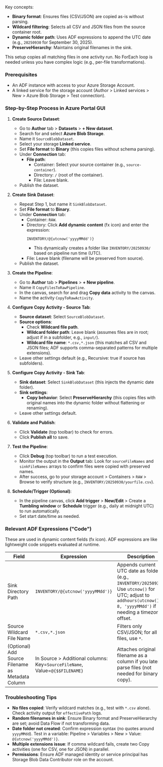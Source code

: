 Key concepts:
- **Binary format**: Ensures files (CSV/JSON) are copied as-is without parsing.
- **Wildcard filtering**: Selects all CSV and JSON files from the source container root.
- **Dynamic folder path**: Uses ADF expressions to append the UTC date (e.g., `20250930` for September 30, 2025).
- **PreserveHierarchy**: Maintains original filenames in the sink.

This setup copies all matching files in one activity run. No ForEach loop is needed unless you have complex logic (e.g., per-file transformations).

### Prerequisites
- An ADF instance with access to your Azure Storage Account.
- A linked service for the storage account (Author > Linked services > New > Azure Blob Storage > Test connection).

### Step-by-Step Process in Azure Portal GUI

1. **Create Source Dataset**:
   - Go to **Author** tab > **Datasets** > **+ New dataset**.
   - Search for and select **Azure Blob Storage**.
   - Name it `SourceBlobDataset`.
   - Select your storage **Linked service**.
   - Set **File format** to **Binary** (this copies files without schema parsing).
   - Under **Connection** tab:
     - **File path**: 
       - Container: Select your source container (e.g., `source-container`).
       - Directory: `/` (root of the container).
       - File: Leave blank.
   - Publish the dataset.

2. **Create Sink Dataset**:
   - Repeat Step 1, but name it `SinkBlobDataset`.
   - Set **File format** to **Binary**.
   - Under **Connection** tab:
     - Container: `RAW`.
     - Directory: Click **Add dynamic content** (fx icon) and enter the expression:
       ```
       INVENTORY/@{utcnow('yyyyMMdd')}
       ```
       - This dynamically creates a folder like `INVENTORY/20250930/` based on pipeline run time (UTC).
     - File: Leave blank (filename will be preserved from source).
   - Publish the dataset.

3. **Create the Pipeline**:
   - Go to **Author** tab > **Pipelines** > **+ New pipeline**.
   - Name it `CopyFilesToRawPipeline`.
   - In the canvas, search for and drag **Copy data** activity to the canvas.
   - Name the activity `CopyToRawActivity`.

4. **Configure Copy Activity - Source Tab**:
   - **Source dataset**: Select `SourceBlobDataset`.
   - **Source options**:
     - Check **Wildcard file path**.
     - **Wildcard folder path**: Leave blank (assumes files are in root; adjust if in a subfolder, e.g., `input/`).
     - **Wildcard file name**: `*.csv,*.json` (this matches all CSV and JSON files; ADF supports comma-separated patterns for multiple extensions).
   - Leave other settings default (e.g., Recursive: true if source has subfolders).

5. **Configure Copy Activity - Sink Tab**:
   - **Sink dataset**: Select `SinkBlobDataset` (this injects the dynamic date folder).
   - **Sink settings**:
     - **Copy behavior**: Select **PreserveHierarchy** (this copies files with original names into the dynamic folder without flattening or renaming).
   - Leave other settings default.

6. **Validate and Publish**:
   - Click **Validate** (top toolbar) to check for errors.
   - Click **Publish all** to save.

7. **Test the Pipeline**:
   - Click **Debug** (top toolbar) to run a test execution.
   - Monitor the output in the **Output** tab: Look for `sourceFileNames` and `sinkFileNames` arrays to confirm files were copied with preserved names.
   - After success, go to your storage account > Containers > `RAW` > Browse to verify structure (e.g., `INVENTORY/20250930/yourfile.csv`).

8. **Schedule/Trigger (Optional)**:
   - In the pipeline canvas, click **Add trigger** > **New/Edit** > Create a **Tumbling window** or **Schedule** trigger (e.g., daily at midnight UTC) to run automatically.
   - Set start date/time as needed.

### Relevant ADF Expressions ("Code")
These are used in dynamic content fields (fx icon). ADF expressions are like lightweight code snippets evaluated at runtime.

| Field | Expression | Description |
|-------|------------|-------------|
| Sink Directory Path | `INVENTORY/@{utcnow('yyyyMMdd')}` | Appends current UTC date as folder (e.g., `INVENTORY/20250930`). Use `utcnow()` for UTC; adjust to `addhours(utcnow(), 8, 'yyyyMMdd')` if needing a timezone offset. |
| Source Wildcard File Name | `*.csv,*.json` | Filters only CSV/JSON; for all files, use `*`. |
| (Optional) Add Source Filename as Metadata Column | In Source > Additional columns: Key=`SourceFileName`, Value=`@{$$FILENAME}` | Attaches original filename as a column if you later parse files (not needed for binary copy). |

### Troubleshooting Tips
- **No files copied**: Verify wildcard matches (e.g., test with `*.csv` alone). Check activity output for `effectivePath` logs.
- **Random filenames in sink**: Ensure Binary format and PreserveHierarchy are set; avoid Data Flow if not transforming data.
- **Date folder not created**: Confirm expression syntax (no quotes around `yyyyMMdd`). Test in a variable: Pipeline > Variables > New > Value: `@{utcnow('yyyyMMdd')}`.
- **Multiple extensions issue**: If comma wildcard fails, create two Copy activities (one for CSV, one for JSON) in parallel.
- **Permissions**: Ensure ADF managed identity or service principal has Storage Blob Data Contributor role on the account.
